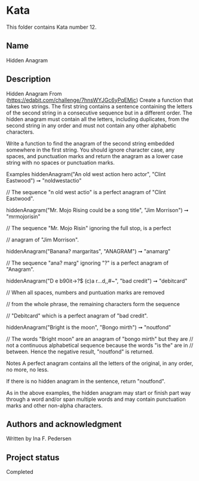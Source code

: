 # Kata 
This folder contains Kata number 12.
## Name
Hidden Anagram

## Description
Hidden Anagram
From (https://edabit.com/challenge/7hnsWYJGc6yPqEMjc)
Create a function that takes two strings. The first string contains a sentence containing the letters of the second string in a consecutive sequence but in a different order. The hidden anagram must contain all the letters, including duplicates, from the second string in any order and must not contain any other alphabetic characters.

Write a function to find the anagram of the second string embedded somewhere in the first string. You should ignore character case, any spaces, and punctuation marks and return the anagram as a lower case string with no spaces or punctuation marks.

Examples
hiddenAnagram("An old west action hero actor", "Clint Eastwood") ➞ "noldwestactio"

// The sequence "n old west actio" is a perfect anagram of "Clint Eastwood".

hiddenAnagram("Mr. Mojo Rising could be a song title", "Jim Morrison") ➞ "mrmojorisin"

// The sequence "Mr. Mojo Risin" ignoring the full stop, is a perfect

// anagram of "Jim Morrison".

hiddenAnagram("Banana? margaritas", "ANAGRAM") ➞ "anamarg"

// The sequence "ana? marg" ignoring "?" is a perfect anagram of "Anagram".

hiddenAnagram("D e b90it->?$ (c)a r...d,,#~", "bad credit") ➞ "debitcard"

// When all spaces, numbers and puntuation marks are removed

// from the whole phrase, the remaining characters form the sequence

// "Debitcard" which is a perfect anagram of "bad credit".

hiddenAnagram("Bright is the moon", "Bongo mirth") ➞ "noutfond"

// The words "Bright moon" are an anagram of "bongo mirth" but they are
// not a continuous alphabetical sequence because the words "is the" are in
// between. Hence the negative result, "noutfond" is returned.

Notes
A perfect anagram contains all the letters of the original, in any order, no more, no less.

If there is no hidden anagram in the sentence, return "noutfond".

As in the above examples, the   hidden anagram may start or finish part way through a word and/or span multiple words and may contain punctuation marks and other non-alpha characters.



## Authors and acknowledgment
Written by Ina F. Pedersen

## Project status
Completed